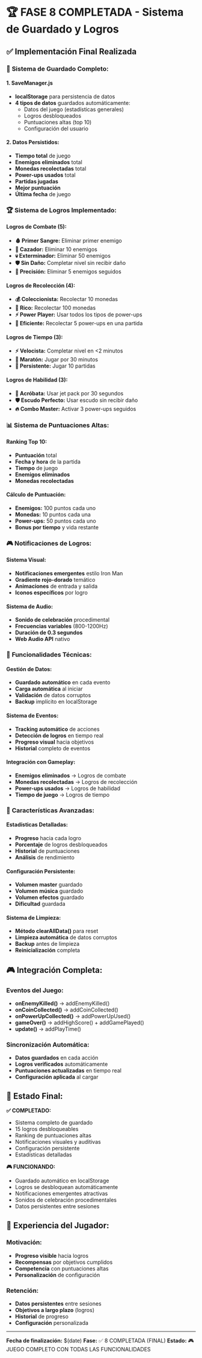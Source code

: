 # 🏆 FASE 8 COMPLETADA - Sistema de Guardado y Logros

## ✅ Implementación Final Realizada

### 💾 **Sistema de Guardado Completo:**

#### **1. SaveManager.js**
- **localStorage** para persistencia de datos
- **4 tipos de datos** guardados automáticamente:
  - Datos del juego (estadísticas generales)
  - Logros desbloqueados
  - Puntuaciones altas (top 10)
  - Configuración del usuario

#### **2. Datos Persistidos:**
- **Tiempo total** de juego
- **Enemigos eliminados** total
- **Monedas recolectadas** total
- **Power-ups usados** total
- **Partidas jugadas**
- **Mejor puntuación**
- **Última fecha** de juego

### 🏆 **Sistema de Logros Implementado:**

#### **Logros de Combate (5):**
- **🩸 Primer Sangre:** Eliminar primer enemigo
- **🎯 Cazador:** Eliminar 10 enemigos
- **💀 Exterminador:** Eliminar 50 enemigos
- **🛡️ Sin Daño:** Completar nivel sin recibir daño
- **🎯 Precisión:** Eliminar 5 enemigos seguidos

#### **Logros de Recolección (4):**
- **💰 Coleccionista:** Recolectar 10 monedas
- **💎 Rico:** Recolectar 100 monedas
- **⚡ Power Player:** Usar todos los tipos de power-ups
- **🚀 Eficiente:** Recolectar 5 power-ups en una partida

#### **Logros de Tiempo (3):**
- **⚡ Velocista:** Completar nivel en <2 minutos
- **🏃 Maratón:** Jugar por 30 minutos
- **🔄 Persistente:** Jugar 10 partidas

#### **Logros de Habilidad (3):**
- **🦅 Acróbata:** Usar jet pack por 30 segundos
- **🛡️ Escudo Perfecto:** Usar escudo sin recibir daño
- **🔥 Combo Master:** Activar 3 power-ups seguidos

### 📊 **Sistema de Puntuaciones Altas:**

#### **Ranking Top 10:**
- **Puntuación** total
- **Fecha y hora** de la partida
- **Tiempo** de juego
- **Enemigos eliminados**
- **Monedas recolectadas**

#### **Cálculo de Puntuación:**
- **Enemigos:** 100 puntos cada uno
- **Monedas:** 10 puntos cada una
- **Power-ups:** 50 puntos cada uno
- **Bonus por tiempo** y vida restante

### 🎮 **Notificaciones de Logros:**

#### **Sistema Visual:**
- **Notificaciones emergentes** estilo Iron Man
- **Gradiente rojo-dorado** temático
- **Animaciones** de entrada y salida
- **Iconos específicos** por logro

#### **Sistema de Audio:**
- **Sonido de celebración** procedimental
- **Frecuencias variables** (800-1200Hz)
- **Duración de 0.3 segundos**
- **Web Audio API** nativo

### 🔧 **Funcionalidades Técnicas:**

#### **Gestión de Datos:**
- **Guardado automático** en cada evento
- **Carga automática** al iniciar
- **Validación** de datos corruptos
- **Backup** implícito en localStorage

#### **Sistema de Eventos:**
- **Tracking automático** de acciones
- **Detección de logros** en tiempo real
- **Progreso visual** hacia objetivos
- **Historial** completo de eventos

#### **Integración con Gameplay:**
- **Enemigos eliminados** → Logros de combate
- **Monedas recolectadas** → Logros de recolección
- **Power-ups usados** → Logros de habilidad
- **Tiempo de juego** → Logros de tiempo

### 🎯 **Características Avanzadas:**

#### **Estadísticas Detalladas:**
- **Progreso** hacia cada logro
- **Porcentaje** de logros desbloqueados
- **Historial** de puntuaciones
- **Análisis** de rendimiento

#### **Configuración Persistente:**
- **Volumen master** guardado
- **Volumen música** guardado
- **Volumen efectos** guardado
- **Dificultad** guardada

#### **Sistema de Limpieza:**
- **Método clearAllData()** para reset
- **Limpieza automática** de datos corruptos
- **Backup** antes de limpieza
- **Reinicialización** completa

## 🎮 **Integración Completa:**

### **Eventos del Juego:**
- **onEnemyKilled()** → addEnemyKilled()
- **onCoinCollected()** → addCoinCollected()
- **onPowerUpCollected()** → addPowerUpUsed()
- **gameOver()** → addHighScore() + addGamePlayed()
- **update()** → addPlayTime()

### **Sincronización Automática:**
- **Datos guardados** en cada acción
- **Logros verificados** automáticamente
- **Puntuaciones actualizadas** en tiempo real
- **Configuración aplicada** al cargar

## 🚀 **Estado Final:**

**✅ COMPLETADO:**
- Sistema completo de guardado
- 15 logros desbloqueables
- Ranking de puntuaciones altas
- Notificaciones visuales y auditivas
- Configuración persistente
- Estadísticas detalladas

**🎮 FUNCIONANDO:**
- Guardado automático en localStorage
- Logros se desbloquean automáticamente
- Notificaciones emergentes atractivas
- Sonidos de celebración procedimentales
- Datos persistentes entre sesiones

## 🎯 **Experiencia del Jugador:**

### **Motivación:**
- **Progreso visible** hacia logros
- **Recompensas** por objetivos cumplidos
- **Competencia** con puntuaciones altas
- **Personalización** de configuración

### **Retención:**
- **Datos persistentes** entre sesiones
- **Objetivos a largo plazo** (logros)
- **Historial** de progreso
- **Configuración** personalizada

---
**Fecha de finalización:** $(date)
**Fase:** ✅ 8 COMPLETADA (FINAL)
**Estado:** 🎮 JUEGO COMPLETO CON TODAS LAS FUNCIONALIDADES 